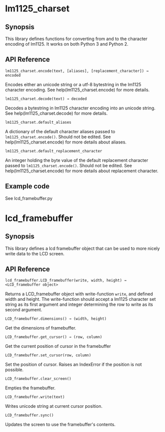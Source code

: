lm1125_charset
==============

Synopsis
--------
This library defines functions for converting from and to the character encoding of lm1125. It works on both Python 3 and Python 2.

API Reference
-------------

	lm1125_charset.encode(text, [aliases], [replacement_character]) → encoded
Encodes either an unicode string or a utf-8 bytestring in the lm1125 character encoding. See help(lm1125_charset.encode) for more details.

	lm1125_charset.decode(text) → decoded
Decodes a bytestring in lm1125 character encoding into an unicode string. See help(lm1125_charset.decode) for more details.

	lm1125_charset.default_aliases
A dictionary of the default character aliases passed to `lm1125_charset.encode()`. Should not be edited. See help(lm1125_charset.encode) for more details about aliases.

	lm1125_charset.default_replacement_character
An integer holding the byte value of the default replacement character passed to `lm1125_charset.encode()`. Should not be edited. See help(lm1125_charset.encode) for more details about replacement character.

Example code
------------
See lcd_framebuffer.py

lcd_framebuffer
===============

Synopsis
--------
This library defines a lcd framebuffer object that can be used to more nicely write data to the LCD screen.

API Reference
-------------

	lcd_framebuffer.LCD_framebuffer(write, width, height) → <LCD_framebuffer object>
Returns a LCD_framebuffer object with write-function `write`, and defined width and height.
The write-function should accept a lm1125 character set string as its first argument and integer determining the row to write as its second argument.

	LCD_framebuffer.dimensions() → (width, height)
Get the dimensions of framebuffer.

	LCD_framebuffer.get_cursor() → (row, column)
Get the current position of cursor in the framebuffer

	LCD_framebuffer.set_cursor(row, column)
Set the position of cursor. Raises an IndexError if the position is not possible.

	LCD_framebuffer.clear_screen()
Empties the framebuffer.

	LCD_framebuffer.write(text)
Writes unicode string at current cursor position.

	LCD_framebuffer.sync()
Updates the screen to use the framebuffer's contents.
